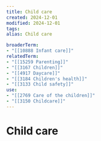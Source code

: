 ```yaml
---
title: Child care
created: 2024-12-01
modified: 2024-12-01
tags: 
alias: Child care

broaderTerm:
- "[[10888 Infant care]]"
relatedTerm:
- "[[15259 Parenting]]"
- "[[3167 Children]]"
- "[[4917 Daycare]]"
- "[[3184 Children's health]]"
- "[[3133 Child safety]]"
use:
- "[[2769 Care of the children]]"
- "[[3150 Childcare]]"
---
```

# Child care
